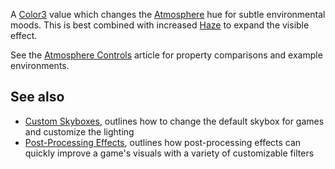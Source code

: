 A [Color3](https://developer.roblox.com/en-us/api-reference/datatype/Color3) value which changes the [Atmosphere](https://developer.roblox.com/en-us/api-reference/class/Atmosphere) hue for subtle environmental moods. This is best combined with increased [Haze](https://developer.roblox.com/en-us/api-reference/property/Atmosphere/Haze) to expand the visible effect.

See the [Atmosphere Controls](https://developer.roblox.com/en-us/articles/Atmosphere) article for property comparisons and example environments.

See also
--------

*   [Custom Skyboxes](https://developer.roblox.com/en-us/articles/Custom-Skyboxes), outlines how to change the default skybox for games and customize the lighting
*   [Post-Processing Effects](https://developer.roblox.com/en-us/articles/Post-Processing-Effects), outlines how post-processing effects can quickly improve a game's visuals with a variety of customizable filters